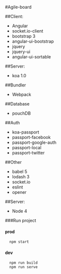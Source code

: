 #Agile-board

##Client:
* Angular
* socket.io-client
* bootstrap 3
* angular-ui-bootstrap
* jquery
* jquery-ui
* angular-ui-sortable

##Server:
* koa 1.0

##Bundler
* Webpack

##Database
* pouchDB

##Auth
* koa-passport
* passport-facebook
* passport-google-auth
* passport-local
* passport-twitter

##Other
* babel 5
* lodash 3
* socket.io
* eslint
* opener

##Server:
* Node 4

###Run project
#### prod 
```
  npm start
```
#### dev
```
  npm run build
  npm run serve
```

